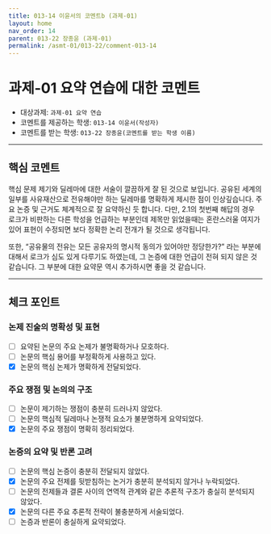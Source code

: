 ```yaml
---
title: 013-14 이윤서의 코멘트b (과제-01) 
layout: home
nav_order: 14
parent: 013-22 장종윤 (과제-01)
permalink: /asmt-01/013-22/comment-013-14
---
```


# 과제-01 요약 연습에 대한 코멘트

- 대상과제: `과제-01 요약 연습`
- 코멘트를 제공하는 학생: `013-14 이윤서(작성자)` 
- 코멘트를 받는 학생: `013-22 장종윤(코멘트를 받는 학생 이름)` 

---

## 핵심 코멘트

핵심 문제 제기와 딜레마에 대한 서술이 깔끔하게 잘 된 것으로 보입니다. 공유된 세계의 일부를 사유재산으로 전유해야만 하는 딜레마를 명확하게 제시한 점이 인상깊습니다. 주요 논증 및 근거도 체계적으로 잘 요약하신 듯 합니다. 다만, 2.1의 첫번째 해답의 경우 로크가 비판하는 다른 학성을 언급하는 부분인데 제목만 읽었을때는 혼란스러울 여지가 있어 표현이 수정되면 보다 정확한 논리 전개가 될 것으로 생각됩니다.

또한, “공유물의 전유는 모든 공유자의 명시적 동의가 있어야만 정당한가?” 라는 부분에 대해서 로크가 심도 있게 다루기도 하였는데, 그 논증에 대한 언급이 전혀 되지 않은 것 같습니다. 그 부분에 대한 요약문 역시 추가하시면 좋을 것 같습니다.

---

## 체크 포인트

### 논제 진술의 명확성 및 표현  
- [ ] 요약된 논문의 주요 논제가 불명확하거나 모호하다.  
- [ ] 논문의 핵심 용어를 부정확하게 사용하고 있다.  
- [x] 논문의 핵심 논제가 명확하게 전달되었다.  

### 주요 쟁점 및 논의의 구조  
- [ ] 논문이 제기하는 쟁점이 충분히 드러나지 않았다.  
- [ ] 논문의 핵심적 딜레마나 논쟁적 요소가 불분명하게 요약되었다.  
- [x] 논문의 주요 쟁점이 명확히 정리되었다.  

### 논증의 요약 및 반론 고려  
- [ ] 논문의 핵심 논증이 충분히 전달되지 않았다.  
- [x] 논문의 주요 전제를 뒷받침하는 논거가 충분히 분석되지 않거나 누락되었다.  
- [ ] 논문의 전제들과 결론 사이의 연역적 관계와 같은 추론적 구조가 충실히 분석되지 않았다.  
- [x] 논문의 다른 주요 추론적 전략이 불충분하게 서술되었다.
- [ ] 논증과 반론이 충실하게 요약되었다. 